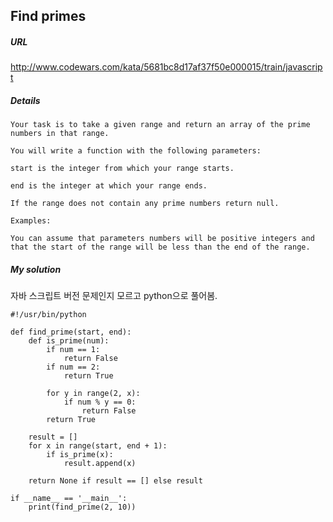 ## Find primes
##### URL
http://www.codewars.com/kata/5681bc8d17af37f50e000015/train/javascript

##### Details
```
Your task is to take a given range and return an array of the prime numbers in that range.

You will write a function with the following parameters:

start is the integer from which your range starts.

end is the integer at which your range ends.

If the range does not contain any prime numbers return null.

Examples:

You can assume that parameters numbers will be positive integers and that the start of the range will be less than the end of the range.
```

##### My solution
자바 스크립트 버전 문제인지 모르고 python으로 풀어봄.
```
#!/usr/bin/python

def find_prime(start, end):
    def is_prime(num):
        if num == 1:
            return False
        if num == 2:
            return True

        for y in range(2, x):
            if num % y == 0:
                return False
        return True

    result = []
    for x in range(start, end + 1):
        if is_prime(x):
            result.append(x)

    return None if result == [] else result
    
if __name__ == '__main__':
    print(find_prime(2, 10))
```
